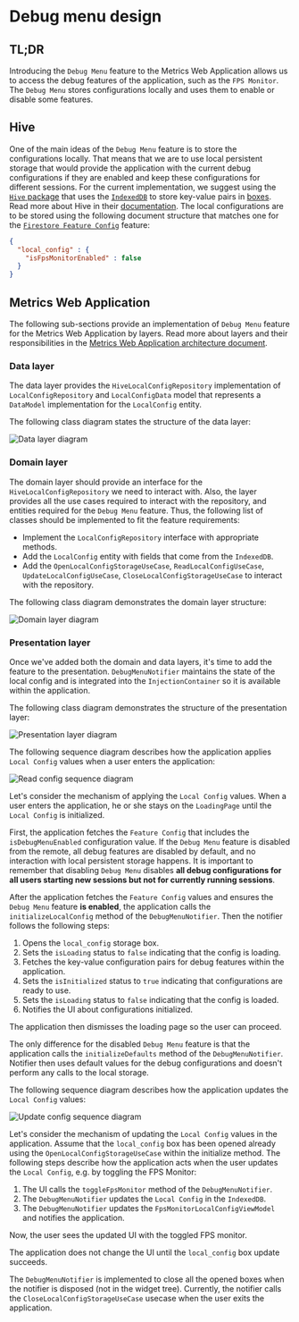 # Debug menu design

## TL;DR

Introducing the `Debug Menu` feature to the Metrics Web Application allows us to access the debug features of the application, such as the `FPS Monitor`. The `Debug Menu` stores configurations locally and uses them to enable or disable some features.

## Hive

One of the main ideas of the `Debug Menu` feature is to store the configurations locally. That means that we are to use local persistent storage that would provide the application with the current debug configurations if they are enabled and keep these configurations for different sessions.
For the current implementation, we suggest using the [`Hive` package](https://pub.dev/packages/hive) that uses the [`IndexedDB`](https://developers.google.com/web/ilt/pwa/working-with-indexeddb) to store key-value pairs in [boxes](https://docs.hivedb.dev/#/basics/boxes). Read more about Hive in their [documentation](https://docs.hivedb.dev/#/).
The local configurations are to be stored using the following document structure that matches one for the [`Firestore Feature Config`](https://github.com/platform-platform/monorepo/blob/master/metrics/web/docs/features/feature_config/01_feature_config_design.md) feature:
```json
{
  "local_config" : {
    "isFpsMonitorEnabled" : false
  }
}
```

## Metrics Web Application

The following sub-sections provide an implementation of `Debug Menu` feature for the Metrics Web Application by layers. Read more about layers and their responsibilities in the [Metrics Web Application architecture document](https://github.com/platform-platform/monorepo/blob/master/metrics/web/docs/01_metrics_web_application_architecture.md).

### Data layer

The data layer provides the `HiveLocalConfigRepository` implementation of `LocalConfigRepository` and `LocalConfigData` model that represents a `DataModel` implementation for the `LocalConfig` entity.

The following class diagram states the structure of the data layer:

![Data layer diagram](http://www.plantuml.com/plantuml/proxy?cache=no&fmt=svg&src=https://github.com/platform-platform/monorepo/raw/debug_menu_document/metrics/web/docs/features/debug_menu/diagrams/debug_menu_data_layer_class_diagram.puml)

### Domain layer

The domain layer should provide an interface for the `HiveLocalConfigRepository` we need to interact with. Also, the layer provides all the use cases required to interact with the repository, and entities required for the `Debug Menu` feature. Thus, the following list of classes should be implemented to fit the feature requirements:

- Implement the `LocalConfigRepository` interface with appropriate methods.
- Add the `LocalConfig` entity with fields that come from the `IndexedDB`.
- Add the `OpenLocalConfigStorageUseCase`, `ReadLocalConfigUseCase`, `UpdateLocalConfigUseCase`, `CloseLocalConfigStorageUseCase` to interact with the repository.

The following class diagram demonstrates the domain layer structure:

![Domain layer diagram](http://www.plantuml.com/plantuml/proxy?cache=no&fmt=svg&src=https://github.com/platform-platform/monorepo/raw/debug_menu_document/metrics/web/docs/features/debug_menu/diagrams/debug_menu_domain_layer_class_diagram.puml)

### Presentation layer

Once we've added both the domain and data layers, it's time to add the feature to the presentation. `DebugMenuNotifier` maintains the state of the local config and is integrated into the `InjectionContainer` so it is available within the application.

The following class diagram demonstrates the structure of the presentation layer:

![Presentation layer diagram](http://www.plantuml.com/plantuml/proxy?cache=no&fmt=svg&src=https://github.com/platform-platform/monorepo/raw/debug_menu_document/metrics/web/docs/features/debug_menu/diagrams/debug_menu_presentation_layer_class_diagram.puml)

The following sequence diagram describes how the application applies `Local Config` values when a user enters the application:

![Read config sequence diagram](http://www.plantuml.com/plantuml/proxy?cache=no&fmt=svg&src=https://github.com/platform-platform/monorepo/raw/debug_menu_document/metrics/web/docs/features/debug_menu/diagrams/debug_menu_read_config_sequence_diagram.puml)

Let's consider the mechanism of applying the `Local Config` values. When a user enters the application, he or she stays on the `LoadingPage` until the `Local Config` is initialized.

First, the application fetches the `Feature Config` that includes the `isDebugMenuEnabled` configuration value. If the `Debug Menu` feature is disabled from the remote, all debug features are disabled by default, and no interaction with local persistent storage happens. It is important to remember that disabling `Debug Menu` disables **all debug configurations for all users starting new sessions but not for currently running sessions**.

After the application fetches the `Feature Config` values and ensures the `Debug Menu` feature **is enabled**, the application calls the `initializeLocalConfig` method of the `DebugMenuNotifier`. Then the notifier follows the following steps:
1. Opens the `local_config` storage box.
2. Sets the `isLoading` status to `false` indicating that the config is loading.
3. Fetches the key-value configuration pairs for debug features within the application.
4. Sets the `isInitialized` status to `true` indicating that configurations are ready to use.
5. Sets the `isLoading` status to `false` indicating that the config is loaded.
6. Notifies the UI about configurations initialized.

The application then dismisses the loading page so the user can proceed.

The only difference for the disabled `Debug Menu` feature is that the application calls the `initializeDefaults` method of the `DebugMenuNotifier`. Notifier then uses default values for the debug configurations and doesn't perform any calls to the local storage.

The following sequence diagram describes how the application updates the `Local Config` values:

![Update config sequence diagram](http://www.plantuml.com/plantuml/proxy?cache=no&fmt=svg&src=https://github.com/platform-platform/monorepo/raw/debug_menu_document/metrics/web/docs/features/debug_menu/diagrams/debug_menu_update_config_sequence_diagram.puml)

Let's consider the mechanism of updating the `Local Config` values in the application. Assume that the `local_config` box has been opened already using the `OpenLocalConfigStorageUseCase` within the initialize method. The following steps describe how the application acts when the user updates the `Local Config`, e.g. by toggling the FPS Monitor:
1. The UI calls the `toggleFpsMonitor` method of the `DebugMenuNotifier`.
2. The `DebugMenuNotifier` updates the `Local Config` in the `IndexedDB`.
3. The `DebugMenuNotifier` updates the `FpsMonitorLocalConfigViewModel` and notifies the application.

Now, the user sees the updated UI with the toggled FPS monitor.

The application does not change the UI until the `local_config` box update succeeds.

The `DebugMenuNotifier` is implemented to close all the opened boxes when the notifier is disposed (not in the widget tree). Currently, the notifier calls the `CloseLocalConfigStorageUseCase` usecase when the user exits the application.
